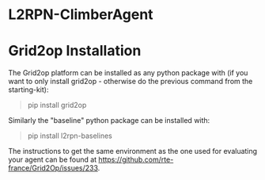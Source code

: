 # L2RPN-ClimberAgent

# Grid2op Installation
The Grid2op platform can be installed as any python package with (if you want to only install grid2op - otherwise do the previous command from the starting-kit):

>pip install grid2op


Similarly the "baseline" python package can be installed with:

>pip install l2rpn-baselines

The instructions to get the same environment as the one used for evaluating your agent can be found at https://github.com/rte-france/Grid2Op/issues/233. 

